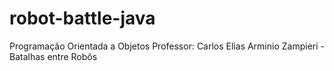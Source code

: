 # robot-battle-java
Programação Orientada a Objetos Professor: Carlos Elias Arminio Zampieri - Batalhas entre Robôs
